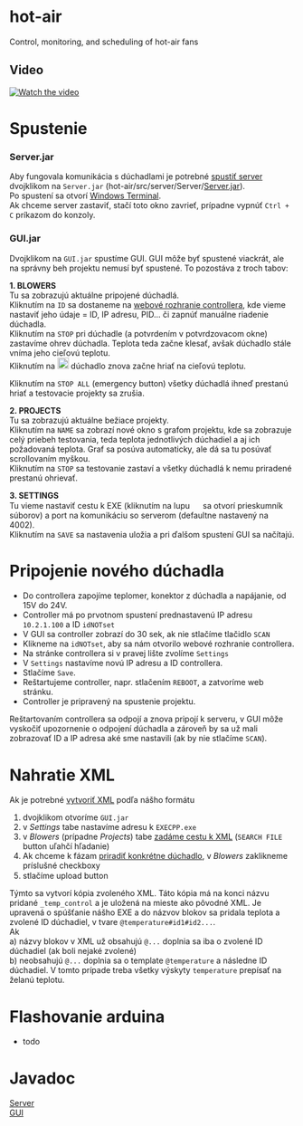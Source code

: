 # hot-air
Control, monitoring, and scheduling of hot-air fans

## Video
[![Watch the video](https://user-images.githubusercontent.com/47124922/219518256-f6252a67-e456-4643-a2d6-0c340ed4e1df.gif)](https://youtu.be/fHxo8fL1Tt0)

# Spustenie
### Server.jar
Aby fungovala komunikácia s dúchadlami je potrebné <u>spustiť server</u> dvojklikom na `Server.jar` (hot-air/src/server/Server/[Server.jar](https://github.com/TIS2022-FMFI/hot-air/blob/main/src/server/Server/Server.jar)).  <br>
Po spustení sa otvorí [Windows Terminal](https://apps.microsoft.com/store/detail/windows-terminal/9N0DX20HK701?hl=sk-sk&gl=sk&rtc=1).<br>
Ak chceme server zastaviť, stačí toto okno zavrieť, prípadne vypnúť `Ctrl + C` príkazom do konzoly.

### GUI.jar

Dvojklikom na `GUI.jar` spustíme GUI. GUI môže byť spustené viackrát, ale na správny beh projektu nemusí byť spustené. To pozostáva z troch tabov:

 **1. BLOWERS** <br>
 Tu sa zobrazujú aktuálne pripojené dúchadlá.<br>
 Kliknutím na `ID` sa dostaneme na <u>webové rozhranie controllera</u>, kde vieme nastaviť jeho údaje = ID, IP adresu, PID... či zapnúť manuálne riadenie dúchadla.<br>
 Kliknutím na `STOP` pri dúchadle (a potvrdením v potvrdzovacom okne) zastavíme ohrev dúchadla. Teplota teda začne klesať, avšak dúchadlo stále vníma jeho cieľovú teplotu. <br>
 Kliknutím na <image src= 'https://github.com/TIS2022-FMFI/hot-air/blob/main/src/GUI/src/main/resources/GUI/caution.png?raw=true' widht=20 height=20> dúchadlo znova začne hriať na cieľovú teplotu.  <br>
 
 Kliknutím na `STOP ALL` (emergency button) všetky dúchadlá ihneď prestanú hriať a testovacie projekty sa zrušia.
    
 **2. PROJECTS** <br>
Tu sa zobrazujú aktuálne bežiace projekty. <br>
Kliknutím na `NAME` sa zobrazí nové okno s grafom projektu, kde sa zobrazuje celý priebeh testovania, teda teplota jednotlivých dúchadiel a aj ich požadovaná teplota. Graf sa posúva automaticky, ale dá sa tu posúvať scrollovaním myškou.<br>
Kliknutím na `STOP` sa testovanie zastaví a všetky dúchadlá k nemu priradené prestanú ohrievať. <br>

 **3. SETTINGS** <br>
 Tu vieme nastaviť cestu k EXE (kliknutím na lupu <image src= 'https://github.com/TIS2022-FMFI/hot-air/blob/main/src/GUI/src/main/resources/GUI/search.png?raw=true' widht=15 height=15> sa otvorí prieskumník súborov) a port na komunikáciu so serverom (defaultne nastavený na 4002).<br>
 Kliknutím na `SAVE` sa nastavenia uložia a  pri ďalšom spustení GUI sa načítajú.

# Pripojenie nového dúchadla  
- Do controllera zapojíme teplomer, konektor z dúchadla a napájanie, od 15V do 24V.
- Controller má po prvotnom spustení prednastavenú IP adresu `10.2.1.100` a ID `idNOTset`
- V GUI sa controller zobrazí do 30 sek, ak nie stlačíme tlačidlo `SCAN`
- Klikneme na `idNOTset`, aby sa nám otvorilo webové rozhranie controllera.
- Na stránke controllera si v pravej lište zvolíme `Settings`
- V `Settings` nastavíme novú IP adresu a ID controllera.
- Stlačíme `Save`.
- Reštartujeme controller, napr. stlačením `REBOOT`, a zatvoríme web stránku.
- Controller je pripravený na spustenie projektu.

Reštartovaním controllera sa odpojí a znova pripojí k serveru, v GUI môže vyskočiť upozornenie o odpojení dúchadla a  zároveň by sa už mali zobrazovať ID a IP adresa aké sme nastavili (ak by nie stlačíme `SCAN`). 

# Nahratie XML

Ak je potrebné <u>vytvoriť XML</u> podľa nášho formátu

 1. dvojklikom otvoríme `GUI.jar`
 2. v *Settings* tabe nastavíme adresu k `EXECPP.exe`
 3. v *Blowers* (prípadne *Projects*) tabe <u>zadáme cestu k XML</u> (`SEARCH FILE` button uľahčí hľadanie)
 4. Ak chceme k fázam <u>priradiť konkrétne dúchadlo</u>, v *Blowers* zaklikneme príslušné checkboxy
 5. stlačíme upload button <image src= 'https://github.com/TIS2022-FMFI/hot-air/blob/main/src/GUI/src/main/resources/GUI/submit.jpg?raw=true' widht=15 height=15>
 
 Týmto sa vytvorí kópia zvoleného XML. Táto kópia má na konci názvu pridané `_temp_control`  a je uložená na mieste ako pôvodné XML. Je upravená o spúšťanie nášho EXE a do názvov blokov sa pridala teplota a zvolené ID dúchadiel, v tvare `@temperature#id1#id2...`.  
Ak<br>
a) názvy blokov v XML už obsahujú `@...` doplnia sa iba o zvolené ID dúchadiel (ak boli nejaké zvolené)<br>
b) neobsahujú `@...` doplnia sa o template `@temperature` a následne ID dúchadiel. V tomto prípade treba všetky výskyty `temperature` prepísať na želanú teplotu.<br>

# Flashovanie arduina
- todo 

# Javadoc
[Server](https://tis2022-fmfi.github.io/hot-air/server_javadoc/) <br>
[GUI](https://tis2022-fmfi.github.io/hot-air/gui_javadoc/)
